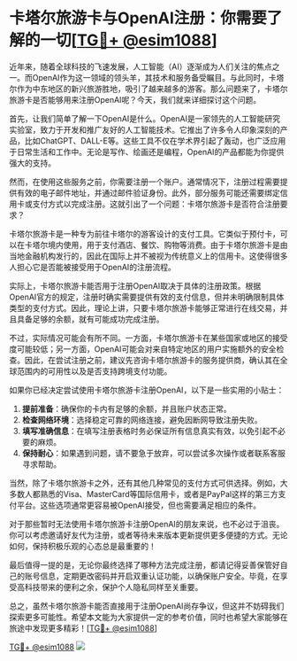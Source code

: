 # 卡塔尔旅游卡与OpenAI注册：你需要了解的一切[[TG💪+ @esim1088](https://t.me/s/esim1088)]

近年来，随着全球科技的飞速发展，人工智能（AI）逐渐成为人们关注的焦点之一。而OpenAI作为这一领域的领头羊，其技术和服务备受瞩目。与此同时，卡塔尔作为中东地区的新兴旅游胜地，吸引了越来越多的游客。那么问题来了，卡塔尔旅游卡是否能够用来注册OpenAI呢？今天，我们就来详细探讨这个问题。

首先，让我们简单了解一下OpenAI是什么。OpenAI是一家领先的人工智能研究实验室，致力于开发和推广友好的人工智能技术。它推出了许多令人印象深刻的产品，比如ChatGPT、DALL-E等。这些工具不仅在学术界引起了轰动，也广泛应用于日常生活和工作中。无论是写作、绘画还是编程，OpenAI的产品都能为你提供强大的支持。

然而，在使用这些服务之前，你需要注册一个账户。通常情况下，注册过程需要提供有效的电子邮件地址，并通过邮件验证身份。此外，部分服务可能还需要绑定信用卡或支付方式以完成注册。这就引出了一个问题：卡塔尔旅游卡是否符合注册要求？

卡塔尔旅游卡是一种专为前往卡塔尔的游客设计的支付工具。它类似于预付卡，可以在卡塔尔境内使用，用于支付酒店、餐饮、购物等消费。由于卡塔尔旅游卡是由当地金融机构发行的，因此在国际上并不被视为传统意义上的信用卡。这使得很多人担心它是否能被接受用于OpenAI的注册流程。

实际上，卡塔尔旅游卡能否用于注册OpenAI取决于具体的注册政策。根据OpenAI官方的规定，注册时确实需要提供有效的支付信息，但并未明确限制具体类型的支付方式。因此，理论上讲，只要卡塔尔旅游卡能够正常进行在线交易，并且具备足够的余额，就有可能成功完成注册。

不过，实际情况可能会有所不同。一方面，卡塔尔旅游卡在某些国家或地区的接受度可能较低；另一方面，OpenAI可能会对来自特定地区的用户实施额外的安全检查。因此，在尝试注册之前，建议先咨询卡塔尔旅游卡的服务提供商，确认其在全球范围内的可用性以及是否支持跨境支付功能。

如果你已经决定尝试使用卡塔尔旅游卡注册OpenAI，以下是一些实用的小贴士：

1. **提前准备**：确保你的卡内有足够的余额，并且账户状态正常。
2. **检查网络环境**：选择稳定可靠的网络连接，避免因断网导致注册失败。
3. **填写准确信息**：在填写注册表格时务必保证所有信息真实有效，以免引起不必要的麻烦。
4. **保持耐心**：如果遇到问题，请不要急于放弃，可以尝试多次操作或者联系客服寻求帮助。

当然，除了卡塔尔旅游卡之外，还有其他几种常见的支付方式可供选择。例如，大多数人都熟悉的Visa、MasterCard等国际信用卡，或者是PayPal这样的第三方支付平台。这些选项通常更容易被OpenAI接受，但也需要满足相应的条件。

对于那些暂时无法使用卡塔尔旅游卡注册OpenAI的朋友来说，也不必过于沮丧。你可以考虑邀请好友代为注册，或者等待未来版本更新提供更多便捷的方式。无论如何，保持积极乐观的心态总是最重要的！

最后值得一提的是，无论你最终选择了哪种方法完成注册，都请记得妥善保管好自己的账号信息，定期更改密码并开启双重认证功能，以确保账户安全。毕竟，在享受高科技带来的便利之余，保护个人隐私同样至关重要。

总之，虽然卡塔尔旅游卡能否直接用于注册OpenAI尚存争议，但这并不妨碍我们探索更多可能性。希望本文能为大家提供一定的参考价值，同时也希望大家能够在旅途中发现更多精彩！[[TG💪+ @esim1088](https://t.me/s/esim1088)]

[TG💪+ @esim1088](https://t.me/s/esim1088) ![](https://i.postimg.cc/4NQfJmqS/Snipaste-2025-05-13-00-14-12.png)